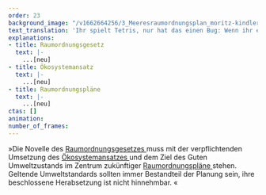 ```yaml
---
order: 23
background_image: "/v1662664256/3_Meeresraumordnungsplan_moritz-kindler-unsplash_dblkkt_duzsem.jpg"
text_translation: 'Ihr spielt Tetris, nur hat das einen Bug: Wenn ihr eine Reihe gefüllt habt, verschwindet sie nicht etwa, nein: Immer schneller fallen Formen nach unten und plötzlich passen sie gar nicht mehr ineinander. So ist das, wenn Militär, Rohstoff-, Öl- und Energiekonzerne, Fischereiunternehmen und Reedereien gleichzeitig eine Fläche im Meer beanspruchen. Das Meer wird zu voll. Seine Kapazitäten werden gesprengt. Game over. '
explanations:
- title: Raumordnungsgesetz
  text: |-
    ...[neu]
- title: Ökosystemansatz
  text: |-
    ...[neu]
- title: Raumordnungspläne
  text: |-
    ...[neu]
ctas: []
animation:
number_of_frames:
---
```

»Die Novelle des [Raumordnungsgesetzes ](# "Raumordnungsgesetz")muss mit der verpflichtenden Umsetzung des [Ökosystemansatzes ](# "Ökosystemansatz")und dem Ziel des Guten Umweltzustands im Zentrum zukünftiger [Raumordnungspläne ](# "Raumordnungspläne")stehen. Geltende Umweltstandards sollten immer Bestandteil der Planung sein, ihre beschlossene Herabsetzung ist nicht hinnehmbar. «
